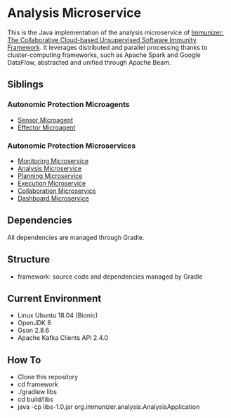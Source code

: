 # Analysis Microservice

This is the Java implementation of the analysis microservice of [Immunizer: The Collaborative Cloud-based Unsupervised Software Immunity Framework](https://github.com/oiraqi/immunizer). It leverages distributed and parallel processing thanks to cluster-computing frameworks, such as Apache Spark and Google DataFlow, abstracted and unified through Apache Beam.

## Siblings
### Autonomic Protection Microagents
- [Sensor Microagent](https://github.com/oiraqi/immunizer-sensor)
- [Effector Microagent](https://github.com/oiraqi/immunizer-effector)
### Autonomic Protection Microservices
- [Monitoring Microservice](https://github.com/oiraqi/immunizer-monitor)
- [Analysis Microservice](https://github.com/oiraqi/immunizer-analyze)
- [Planning Microservice](https://github.com/oiraqi/immunizer-plan)
- [Execution Microservice](https://github.com/oiraqi/immunizer-execute)
- [Collaboration Microservice](https://github.com/oiraqi/immunizer-collaborate)
- [Dashboard Microservice](https://github.com/oiraqi/immunizer-dashboard)

## Dependencies

All dependencies are managed through Gradle.

## Structure
- framework: source code and dependencies managed by Gradle

## Current Environment
- Linux Ubuntu 18.04 (Bionic)
- OpenJDK 8
- Gson 2.8.6
- Apache Kafka Clients API 2.4.0

## How To
- Clone this repository
- cd framework
- ./gradlew libs
- cd build/libs
- java -cp libs-1.0.jar org.immunizer.analysis.AnalysisApplication
